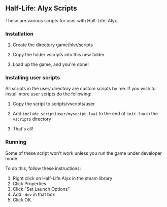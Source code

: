 ## Half-Life: Alyx Scripts

These are various scripts for user with Half-Life: Alyx. 

### Installation

1. Create the directory game/hlvr/scripts

2. Copy the folder vscripts into this new folder

3. Load up the game, and you're done!

### Installing user scripts

All scripts in the user/ directory are custom scripts by me. If you wish to install more user scripts do the following:

1. Copy the script to scripts/vscripts/user 

2. Add `include_script(user/myscript.lua)` to the end of `init.lua` in the `vscripts` directory

3. That's all!

### Running

Some of these script won't work unless you run the game under developer mode.

To do this, follow these instructions:

1. Right click on Half-Life Alyx in the steam library
2. Click Properties
3. Click "Set Launch Options"
4. Add `-dev` in that box
5. Click OK.
